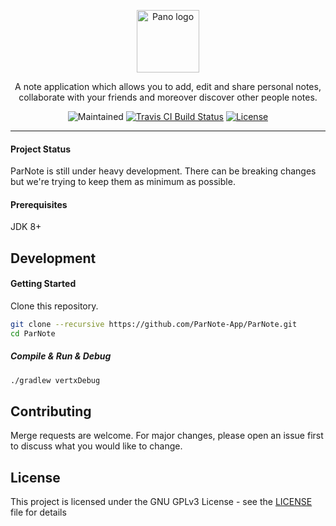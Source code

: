 <p align="center"><img width="100" src="https://i.ibb.co/xgjv4yq/parnote-favicon.png" alt="Pano logo"></p>
<p align="center">
  A note application which allows you to add, edit and share personal notes, collaborate with your friends and moreover discover other people notes.
</p>
<p align="center">
  <img src="https://img.shields.io/maintenance/yes/2020?style=for-the-badge" alt="Maintained">
  <a href="https://travis-ci.com/github/ParNote-App/ParNote" target="_blank"><img src="https://img.shields.io/travis/com/ParNote-App/ParNote/dev?style=for-the-badge" alt="Travis CI Build Status"></a>
  <a href="https://github.com/ParNote-App/ParNote/blob/dev/LICENSE"><img src="https://img.shields.io/github/license/kahverengi001/SystemEngineeringWork1?style=for-the-badge" alt="License"></a>
</p>

---

#### Project Status
ParNote is still under heavy development. There can be breaking changes but we're trying to keep them as minimum as possible.

#### Prerequisites
JDK 8+ 

## Development
#### Getting Started
Clone this repository.

```bash
git clone --recursive https://github.com/ParNote-App/ParNote.git
cd ParNote
```

##### Compile & Run & Debug

```bash
./gradlew vertxDebug
```

## Contributing
Merge requests are welcome. For major changes, please open an issue first to discuss what you would like to change.

## License
This project is licensed under the GNU GPLv3 License - see the [LICENSE](LICENSE) file for details